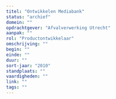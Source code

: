 ```yaml
---
titel: "Ontwikkelen Mediabank"
status: "archief"
domein: ""
opdrachtgever: "Afvalverwerking Utrecht"
aanpak: ""
rol: "Productontwikkelaar"
omschrijving: ""
begin: ""
einde: ""
duur: ""
sort-jaar: "2010"
standplaats: ""
vaardigheden: ""
link: ""
tags: ""
---
```

